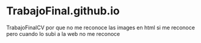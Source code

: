# TrabajoFinal.github.io
TrabajoFinalCV
por que no me reconoce las images en html si me reconoce pero cuando lo subi a la web no me reconoce
